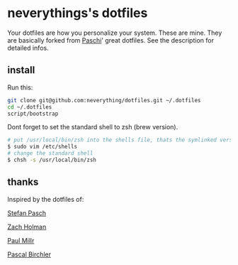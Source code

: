 # neverythings's dotfiles

Your dotfiles are how you personalize your system. These are mine. They are basically forked from
[Paschi](https://github.com/hubeRsen/dotfiles)' great dotfiles. See the description for detailed infos.

## install

Run this:

```sh
git clone git@github.com:neverything/dotfiles.git ~/.dotfiles
cd ~/.dotfiles
script/bootstrap
```

Dont forget to set the standard shell to zsh (brew version).

```sh
# put /usr/local/bin/zsh into the shells file, thats the symlinked version of homebrews zsh
$ sudo vim /etc/shells
# change the standard shell
$ chsh -s /usr/local/bin/zsh
```

## thanks

Inspired by the dotfiles of:

[Stefan Pasch](https://github.com/hubeRsen/dotfiles)

[Zach Holman](https://github.com/holman/dotfiles)

[Paul Millr](https://github.com/paulmillr/dotfiles)

[Pascal Birchler](https://github.com/swissspidy/dotfiles)

